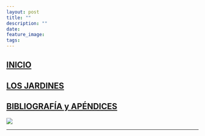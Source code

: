 ```yaml
---
layout: post
title: ""
description: ""
date: 
feature_image: 
tags:
---
```


## [INICIO](https://jardinedu.github.io/cifp5/inicio)
## [LOS JARDINES](https://jardinedu.github.io/cifp5/jardines)
## [BIBLIOGRAFÍA y APÉNDICES](https://jardinedu.github.io/cifp5/biblio)

![](images/logo2reducido1500px.jpg)

* * *
